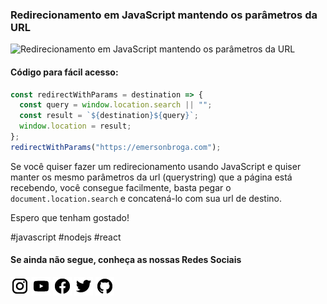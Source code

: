 ### Redirecionamento em JavaScript mantendo os parâmetros da URL

![Redirecionamento em JavaScript mantendo os parâmetros da URL](https://github.com/emersonbrogadev/social-media-snippets/blob/master/content/2019-08-23-javascript-redirect-keeping-the-url-params/2019-08-23-javascript-redirect-keeping-the-url-params.jpg)

#### Código para fácil acesso:

```js
const redirectWithParams = destination => {
  const query = window.location.search || "";
  const result = `${destination}${query}`;
  window.location = result;
};
redirectWithParams("https://emersonbroga.com");
```

Se você quiser fazer um redirecionamento usando JavaScript e quiser manter os mesmo parâmetros da url (querystring) que a página está recebendo, você consegue facilmente, basta pegar o `document.location.search` e concatená-lo com sua url de destino.

Espero que tenham gostado!

\#javascript \#nodejs \#react

#### Se ainda não segue, conheça as nossas Redes Sociais

[![instagram.com/emersonbrogadev](https://github.com/emersonbroga/social-media-snippets/blob/master/static/instagram.png?raw=true)](https://www.instagram.com/emersonbrogadev/)
[![youtube.com/c/emersonbrogadev](https://github.com/emersonbroga/social-media-snippets/blob/master/static/youtube.png?raw=true)](https://www.youtube.com/c/emersonbroga/)
[![facebook.com/emersonbrogadev](https://github.com/emersonbroga/social-media-snippets/blob/master/static/facebook.png?raw=true)](https://www.facebook.com/emersonbrogadev/)
[![twitter.com/emersonbrogadev](https://github.com/emersonbroga/social-media-snippets/blob/master/static/twitter.png?raw=true)](https://www.twitter.com/emersonbrogadev/)
[![github.com/emersonbroga](https://github.com/emersonbroga/social-media-snippets/blob/master/static/github.png?raw=true)](https://www.github.com/emersonbroga/)
